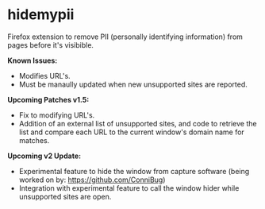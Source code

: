 # hidemypii
Firefox extension to remove PII (personally identifying information) from pages before it's visibible.

**Known Issues:**  
- Modifies URL's.  
- Must be manaully updated when new unsupported sites are reported.  

**Upcoming Patches v1.5:**  
- Fix to modifying URL's.  
- Addition of an external list of unsupported sites, and code to retrieve the list and compare each URL to the current window's domain name for matches. 

**Upcoming v2 Update:**  
- Experimental feature to hide the window from capture software (being worked on by: https://github.com/ConniBug)  
- Integration with experimental feature to call the window hider while unsupported sites are open.
